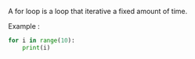 A for loop is a loop that iterative a fixed amount of time.

Example : 
```python
for i in range(10):
	print(i)
```
